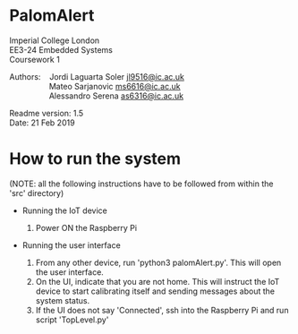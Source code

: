 # PalomAlert

Imperial College London  
EE3-24 Embedded Systems  
Coursework 1  

Authors:&nbsp;&nbsp;&nbsp;&nbsp;Jordi Laguarta Soler    jl9516@ic.ac.uk  
&nbsp;&nbsp;&nbsp;&nbsp;&nbsp;&nbsp;&nbsp;&nbsp;&nbsp;&nbsp;&nbsp;&nbsp;&nbsp;&nbsp;&nbsp;&nbsp;&nbsp;&nbsp;Mateo Sarjanovic        ms6616@ic.ac.uk  
&nbsp;&nbsp;&nbsp;&nbsp;&nbsp;&nbsp;&nbsp;&nbsp;&nbsp;&nbsp;&nbsp;&nbsp;&nbsp;&nbsp;&nbsp;&nbsp;&nbsp;&nbsp;Alessandro Serena       as6316@ic.ac.uk  
  
Readme version: 1.5  
Date:           21 Feb 2019  

# How to run the system

(NOTE: all the following instructions have to be followed from within the 'src' directory)

-   Running the IoT device
    1.  Power ON the Raspberry Pi


-   Running the user interface
    1.  From any other device, run 'python3 palomAlert.py'. This will open the user interface.
    2.	On the UI, indicate that you are not home.
	    This will instruct the IoT device to start calibrating itself and sending messages about the system status.
    3.  If the UI does not say 'Connected', ssh into the Raspberry Pi and run script 'TopLevel.py'